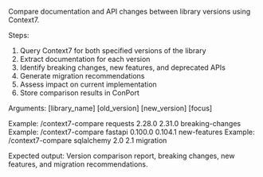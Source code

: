 Compare documentation and API changes between library versions using Context7.

Steps:
1. Query Context7 for both specified versions of the library
2. Extract documentation for each version
3. Identify breaking changes, new features, and deprecated APIs
4. Generate migration recommendations
5. Assess impact on current implementation
6. Store comparison results in ConPort

Arguments: [library_name] [old_version] [new_version] [focus]

Example: /context7-compare requests 2.28.0 2.31.0 breaking-changes
Example: /context7-compare fastapi 0.100.0 0.104.1 new-features
Example: /context7-compare sqlalchemy 2.0 2.1 migration

Expected output: Version comparison report, breaking changes, new features, and migration recommendations.